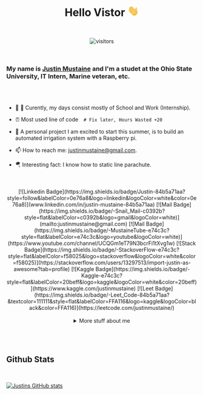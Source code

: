 <div align="center">

# __Hello Vistor__   <img style="float:center" src="https://raw.githubusercontent.com/eEqualsMxC/eEqualsMxC/master/wave.gif" width="30px"> 

</div>


<br>
<div align="center">

![visitors](https://visitor-badge.glitch.me/badge?page_id=eEqualsMxC.eEqualsMxC)

</div>
<br>

### My name is [Justin Mustaine](www.linkedin.com/in/justin-mustaine-84b5a71aa "Check out my Linkedin") and I'm a studet at the Ohio State University, IT Intern, Marine veteran, etc. 
</div>
<br>
<br>


- :telescope: :school: Curently, my days consist mostly of School and Work (Internship). 
   
- :alarm_clock: Most used line of code```   # Fix later, Hours Wasted +20 ```
  
- 🤔 A personal project I am excited to start this summer, is to build an automated irrigation system with a Raspberry pi. 
  
- 📫 How to reach me: justinmustaine@gmail.com.
  
- 🪂 Interesting fact: I know how to static line parachute.

<br>
<br>

<div align="center">
[![Linkedin Badge](https://img.shields.io/badge/Justin-84b5a71aa?style=follow&labelColor=0e76a8&logo=linkedin&logoColor=white&color=0e76a8)](www.linkedin.com/in/justin-mustaine-84b5a71aa) [![Mail Badge](https://img.shields.io/badge/-Snail_Mail-c0392b?style=flat&labelColor=c0392b&logo=gmail&logoColor=white)](mailto:justinmustaine@gmail.com) [![Mail Badge](https://img.shields.io/badge/-MustaineTube-e74c3c?style=flat&labelColor=e74c3c&logo=youtube&logoColor=white)](https://www.youtube.com/channel/UCQGm1eT79N3bcrFi1tXvg1w) [![Stack Badge](https://img.shields.io/badge/-StackoverFlow-e74c3c?style=flat&labelColor=f58025&logo=stackoverflow&logoColor=white&color=f58025)](https://stackoverflow.com/users/13297513/import-justin-as-awesome?tab=profile) [![Kaggle Badge](https://img.shields.io/badge/-Kaggle-e74c3c?style=flat&labelColor=20beff&logo=kaggle&logoColor=white&color=20beff)](https://www.kaggle.com/justinmustaine) [![Leet Badge](https://img.shields.io/badge/-Leet_Code-84b5a71aa?&textcolor=111111&style=flat&labelColor=FFA116&logo=kaggle&logoColor=black&color=FFA116)](https://leetcode.com/justinmustaine/)

<br>
<br>

<details>
<summary> 
More stuff about me
</summary>

<br>
<br>

<p> Thanks for taking further intrest about me. However, at this time I havent fully uploaded all my work. This is a work in progress and soon this profile will be up to date.
</p>

<p>
    Again, thank you and check out bellow. I've added a couple badges of technologies that I feel like I have some level of proficeny in. Please note that the order of those technologies will also describe in order my strongest to least strongest. I would have liked to add C++ to the list, but maybe at the end of this summer I'll get it.

</p>

<br>
<br>

<div>

## __Top Technologies__

</div>
<br>

[![Python Badge](https://img.shields.io/badge/-python-3776AB?style=for-the-badge&labelColor=black&logo=python&logoColor=3776AB)](#) [![SQLite Badge](https://img.shields.io/badge/-SQLITE-003B57?style=for-the-badge&labelColor=black&logo=sqlite&logoColor=003B57)](#) [![Excel Badge](https://img.shields.io/badge/-Microsoft_Excel-217346?style=for-the-badge&labelColor=black&logo=Microsoft-Excel&logoColor=217346)](#) [![microsoftaccess Badge](https://img.shields.io/badge/-Microsoft_Access-A4373A?style=for-the-badge&labelColor=black&logo=microsoft-access&logoColor=A4373A)](#) [![R Badge](https://img.shields.io/badge/-_R_-276DC3?style=for-the-badge&labelColor=black&logo=R&logoColor=276DC3)](#) [![HTML Badge](https://img.shields.io/badge/-HTML5-E34F26?style=for-the-badge&labelColor=black&logo=HTML5&logoColor=E34F26)](#) [![Java Badge](https://img.shields.io/badge/-JAVA-007396?style=for-the-badge&labelColor=black&logo=JAVA&logoColor=007396)](#) [![QGIS Badge](https://img.shields.io/badge/-Qgis-589632?style=for-the-badge&labelColor=black&logo=qgis&logoColor=589632)](#) [![linux Badge](https://img.shields.io/badge/-linux-Fcc624?style=for-the-badge&labelColor=black&logo=linux&logoColor=Fcc624)](#) [![windows Badge](https://img.shields.io/badge/-Windows-0078D6?style=for-the-badge&labelColor=black&logo=Windows&logoColor=0078D6)](#)

</div>

<br>
<br>
<br>

## __Github Stats__
<br>

[![Justins GitHub stats](https://github-readme-stats.vercel.app/api?username=eEqualsMxC&hide=contribs,prs,issues&theme=tokyonight)](https://github.com/eEqualsMxC/github-readme-stats)

</details>

 

